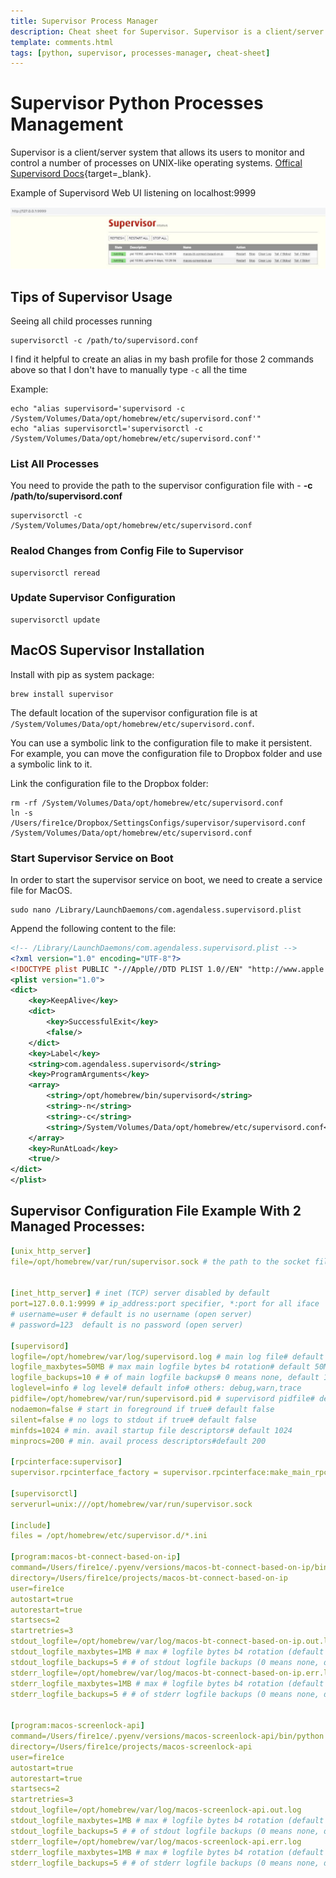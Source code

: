 ```yaml
---
title: Supervisor Process Manager
description: Cheat sheet for Supervisor. Supervisor is a client/server system that allows its users to monitor and control a number of processes on UNIX-like operating systems.
template: comments.html
tags: [python, supervisor, processes-manager, cheat-sheet]
---
```


# Supervisor Python Processes Management

Supervisor is a client/server system that allows its users to monitor and control a number of processes on UNIX-like operating systems. [Offical Supervisord Docs][supervisord-docs-url]{target=\_blank}.

Example of Supervisord Web UI listening on localhost:9999

![Supervisord web ui][supervisord-web-ui]

## Tips of Supervisor Usage

Seeing all child processes running

```shell
supervisorctl -c /path/to/supervisord.conf
```

I find it helpful to create an alias in my bash profile for those 2 commands above so that I don't have to manually type `-c` all the time

Example:

```shell
echo "alias supervisord='supervisord -c /System/Volumes/Data/opt/homebrew/etc/supervisord.conf'"
echo "alias supervisorctl='supervisorctl -c /System/Volumes/Data/opt/homebrew/etc/supervisord.conf'"
```

### List All Processes

You need to provide the path to the supervisor configuration file with - **-c /path/to/supervisord.conf**

```shell
supervisorctl -c /System/Volumes/Data/opt/homebrew/etc/supervisord.conf
```

### Realod Changes from Config File to Supervisor

```shell
supervisorctl reread
```

### Update Supervisor Configuration

```shell
supervisorctl update
```

## MacOS Supervisor Installation

Install with pip as system package:

```shell
brew install supervisor
```

The default location of the supervisor configuration file is at `/System/Volumes/Data/opt/homebrew/etc/supervisord.conf`.

You can use a symbolic link to the configuration file to make it persistent. For example, you can move the configuration file to Dropbox folder and use a symbolic link to it.

Link the configuration file to the Dropbox folder:

```shell
rm -rf /System/Volumes/Data/opt/homebrew/etc/supervisord.conf
ln -s /Users/fire1ce/Dropbox/SettingsConfigs/supervisor/supervisord.conf /System/Volumes/Data/opt/homebrew/etc/supervisord.conf
```

### Start Supervisor Service on Boot

In order to start the supervisor service on boot, we need to create a service file for MacOS.

```shell
sudo nano /Library/LaunchDaemons/com.agendaless.supervisord.plist
```

Append the following content to the file:

```xml
<!-- /Library/LaunchDaemons/com.agendaless.supervisord.plist -->
<?xml version="1.0" encoding="UTF-8"?>
<!DOCTYPE plist PUBLIC "-//Apple//DTD PLIST 1.0//EN" "http://www.apple.com/DTDs/PropertyList-1.0.dtd">
<plist version="1.0">
<dict>
    <key>KeepAlive</key>
    <dict>
        <key>SuccessfulExit</key>
        <false/>
    </dict>
    <key>Label</key>
    <string>com.agendaless.supervisord</string>
    <key>ProgramArguments</key>
    <array>
        <string>/opt/homebrew/bin/supervisord</string>
        <string>-n</string>
        <string>-c</string>
        <string>/System/Volumes/Data/opt/homebrew/etc/supervisord.conf</string>
    </array>
    <key>RunAtLoad</key>
    <true/>
</dict>
</plist>
```

## Supervisor Configuration File Example With 2 Managed Processes:

```yaml
[unix_http_server]
file=/opt/homebrew/var/run/supervisor.sock # the path to the socket file


[inet_http_server] # inet (TCP) server disabled by default
port=127.0.0.1:9999 # ip_address:port specifier, *:port for all iface
# username=user # default is no username (open server)
# password=123  default is no password (open server)

[supervisord]
logfile=/opt/homebrew/var/log/supervisord.log # main log file# default $CWD/supervisord.log
logfile_maxbytes=50MB # max main logfile bytes b4 rotation# default 50MB
logfile_backups=10 # # of main logfile backups# 0 means none, default 10
loglevel=info # log level# default info# others: debug,warn,trace
pidfile=/opt/homebrew/var/run/supervisord.pid # supervisord pidfile# default supervisord.pid
nodaemon=false # start in foreground if true# default false
silent=false # no logs to stdout if true# default false
minfds=1024 # min. avail startup file descriptors# default 1024
minprocs=200 # min. avail process descriptors#default 200

[rpcinterface:supervisor]
supervisor.rpcinterface_factory = supervisor.rpcinterface:make_main_rpcinterface

[supervisorctl]
serverurl=unix:///opt/homebrew/var/run/supervisor.sock

[include]
files = /opt/homebrew/etc/supervisor.d/*.ini

[program:macos-bt-connect-based-on-ip]
command=/Users/fire1ce/.pyenv/versions/macos-bt-connect-based-on-ip/bin/python /Users/fire1ce/projects/macos-bt-connect-based-on-ip/macos-bt-connect-based-on-ip.py
directory=/Users/fire1ce/projects/macos-bt-connect-based-on-ip
user=fire1ce
autostart=true
autorestart=true
startsecs=2
startretries=3
stdout_logfile=/opt/homebrew/var/log/macos-bt-connect-based-on-ip.out.log
stdout_logfile_maxbytes=1MB # max # logfile bytes b4 rotation (default 50MB)
stdout_logfile_backups=5 # # of stdout logfile backups (0 means none, default 10)
stderr_logfile=/opt/homebrew/var/log/macos-bt-connect-based-on-ip.err.log
stderr_logfile_maxbytes=1MB # max # logfile bytes b4 rotation (default 50MB)
stderr_logfile_backups=5 # # of stderr logfile backups (0 means none, default 10)


[program:macos-screenlock-api]
command=/Users/fire1ce/.pyenv/versions/macos-screenlock-api/bin/python /Users/fire1ce/projects/macos-screenlock-api/macos-screenlock-api.py
directory=/Users/fire1ce/projects/macos-screenlock-api
user=fire1ce
autostart=true
autorestart=true
startsecs=2
startretries=3
stdout_logfile=/opt/homebrew/var/log/macos-screenlock-api.out.log
stdout_logfile_maxbytes=1MB # max # logfile bytes b4 rotation (default 50MB)
stdout_logfile_backups=5 # # of stdout logfile backups (0 means none, default 10)
stderr_logfile=/opt/homebrew/var/log/macos-screenlock-api.err.log
stderr_logfile_maxbytes=1MB # max # logfile bytes b4 rotation (default 50MB)
stderr_logfile_backups=5 # # of stderr logfile backups (0 means none, default 10)
```

<!-- appendices -->

[supervisord-web-ui]: /assets/images/58a43cfe-ab60-11ec-aa76-bf689f051be2.jpg 'Supervisor Web UI'
[supervisord-docs-url]: http://supervisord.org/# 'Supervisor Documentation'

<!-- end appendices -->
